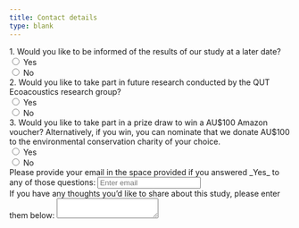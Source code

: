 ```yaml
---
title: Contact details
type: blank
---
```

<label for = "contact_results">
1. Would you like to be informed of the results of our study at a later date? </label>
<div class="custom-control custom-radio">
  <input type="radio" id="contact_results_yes" name="contact_results" class="custom-control-input" value = "Yes">
<label class="custom-control-label" for = "contact_results_yes">
Yes </label>
</div>
<div class="custom-control custom-radio">
  <input type="radio" id="contact_results_no" name="contact_results" class="custom-control-input" value = "No">
<label class="custom-control-label" for = "contact_results_no">
No</label>
</div>


<label for = "contact_research">
2. Would you like to take part in future research conducted by the QUT Ecoacoustics research group? </label>
<div class="custom-control custom-radio">
  <input type="radio" id="futureresearch_yes" name="contact_research" class="custom-control-input" value = "Yes">
<label class="custom-control-label" for = "futureresearch_yes">
Yes </label>
</div>
<div class="custom-control custom-radio">
  <input type="radio" id="futureresearch_no" name="contact_research" class="custom-control-input" value = "No">
<label class="custom-control-label" for = "futureresearch_no">
No</label>
</div>


<label for = "contact_prize">
3. Would you like to take part in a prize draw to win a AU$100 Amazon voucher? Alternatively, if you win, you can nominate that we donate AU$100 to the environmental conservation charity of your choice. </label>
<div class="custom-control custom-radio">
  <input type="radio" id="contact_prize_yes" name="contact_prize" class="custom-control-input" value = "Yes">
<label class="custom-control-label" for = "contact_prize_yes">
Yes 
</label>
</div>
<div class="custom-control custom-radio">
  <input type="radio" id="contact_prize_no" name="contact_prize" class="custom-control-input" value = "No">
<label class="custom-control-label" for = "contact_prize_no">
No
</label>
</div>
<div class = "form-group">
<label for= "input_email">Please provide your email in the space provided if you answered _Yes_ to any of those questions: 
</label>
<input name = "input_email" type="email" class="form-control" placeholder="Enter email">
</div>
<div class = "form-group">
<label for = "qual3_anythoughts">
If you have any thoughts you’d like to share about this study, please enter them below: </label>
<textarea name ="qual3_anythoughts" class="form-control"></textarea>
</div>

